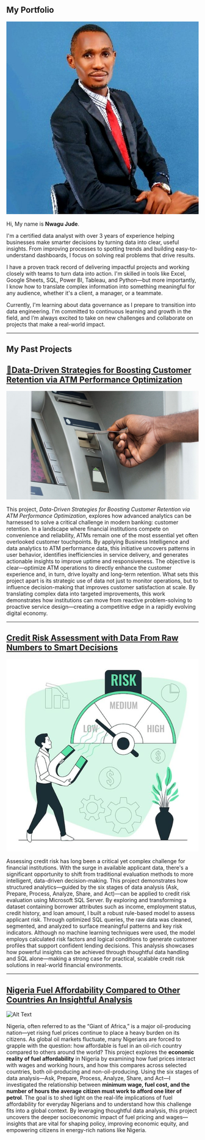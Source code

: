 ## My Portfolio
![Alt Text](https://github.com/judoski366/Judenwagu-portfolio/blob/main/Github%20profile%20pics.jfif)

Hi, My name is **Nwagu Jude**.

I'm a certified data analyst with over 3 years of experience helping businesses make smarter decisions by turning data into clear, useful insights. From improving processes to spotting trends and building easy-to-understand dashboards, I focus on solving real problems that drive results.

I have a proven track record of delivering impactful projects and working closely with teams to turn data into action. I'm skilled in tools like Excel, Google Sheets, SQL, Power BI, Tableau, and Python—but more importantly, I know how to translate complex information into something meaningful for any audience, whether it's a client, a manager, or a teammate.

Currently, I'm learning about data governance as I prepare to transition into data engineering. I'm committed to continuous learning and growth in the field, and I’m always excited to take on new challenges and collaborate on projects that make a real-world impact.

---

## My Past Projects

## [🚀Data-Driven Strategies for Boosting Customer Retention via ATM Performance Optimization](https://github.com/judoski366/Data-Driven_Atm-Optimization)

![Alt Text](https://github.com/judoski366/Data-Driven_Atm-Optimization/blob/main/Atm_pic.jpg)

This project, *Data-Driven Strategies for Boosting Customer Retention via ATM Performance Optimization*, explores how advanced analytics can be harnessed to solve a critical challenge in modern banking: customer retention. In a landscape where financial institutions compete on convenience and reliability, ATMs remain one of the most essential yet often overlooked customer touchpoints. By applying Business Intelligence and data analytics to ATM performance data, this initiative uncovers patterns in user behavior, identifies inefficiencies in service delivery, and generates actionable insights to improve uptime and responsiveness. The objective is clear—optimize ATM operations to directly enhance the customer experience and, in turn, drive loyalty and long-term retention. What sets this project apart is its strategic use of data not just to monitor operations, but to influence decision-making that improves customer satisfaction at scale. By translating complex data into targeted improvements, this work demonstrates how institutions can move from reactive problem-solving to proactive service design—creating a competitive edge in a rapidly evolving digital economy.

---

## [Credit Risk Assessment with Data From Raw Numbers to Smart Decisions](https://github.com/judoski366/Credit-Risk-Assessment-with-Data-From-Raw-Numbers-to-Smart-Decisions/blob/main/README.md)

![Alt Text](https://github.com/judoski366/Credit-Risk-Assessment-with-Data-From-Raw-Numbers-to-Smart-Decisions/blob/main/Free%20Vector%20_%20Risk%20management%20concept%20illustration.jpeg)


Assessing credit risk has long been a critical yet complex challenge for financial institutions. With the surge in available applicant data, there's a significant opportunity to shift from traditional evaluation methods to more intelligent, data-driven decision-making. This project demonstrates how structured analytics—guided by the six stages of data analysis (Ask, Prepare, Process, Analyze, Share, and Act)—can be applied to credit risk evaluation using Microsoft SQL Server. By exploring and transforming a dataset containing borrower attributes such as income, employment status, credit history, and loan amount, I built a robust rule-based model to assess applicant risk. Through optimized SQL queries, the raw data was cleaned, segmented, and analyzed to surface meaningful patterns and key risk indicators. Although no machine learning techniques were used, the model employs calculated risk factors and logical conditions to generate customer profiles that support confident lending decisions. This analysis showcases how powerful insights can be achieved through thoughtful data handling and SQL alone—making a strong case for practical, scalable credit risk solutions in real-world financial environments.

---

## [Nigeria Fuel Affordability Compared to Other Countries An Insightful Analysis](https://github.com/judoski366/Nigeria-s-Fuel-Affordability-Compared-to-Other-Countries-An-Insightful-Analysis.)

![Alt Text](https://github.com/judoski366/Nigeria-s-Fuel-Affordability-Compared-to-Other-Countries-An-Insightful-Analysis./blob/main/oil%20price.jpg)


Nigeria, often referred to as the “Giant of Africa,” is a major oil-producing nation—yet rising fuel prices continue to place a heavy burden on its citizens. As global oil markets fluctuate, many Nigerians are forced to grapple with the question: how affordable is fuel in an oil-rich country compared to others around the world? This project explores the **economic reality of fuel affordability** in Nigeria by examining how fuel prices interact with wages and working hours, and how this compares across selected countries, both oil-producing and non-oil-producing. Using the six stages of data analysis—Ask, Prepare, Process, Analyze, Share, and Act—I investigated the relationship between **minimum wage, fuel cost, and the number of hours the average citizen must work to afford one liter of petrol**. The goal is to shed light on the real-life implications of fuel affordability for everyday Nigerians and to understand how this challenge fits into a global context. By leveraging thoughtful data analysis, this project uncovers the deeper socioeconomic impact of fuel pricing and wages—insights that are vital for shaping policy, improving economic equity, and empowering citizens in energy-rich nations like Nigeria.
















